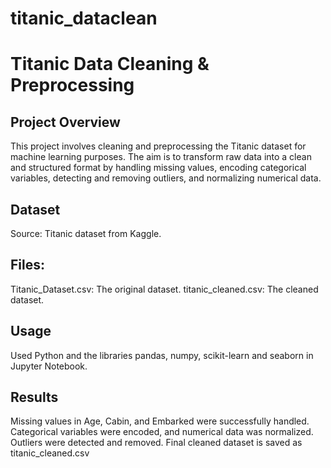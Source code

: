 # titanic_dataclean
# Titanic Data Cleaning & Preprocessing

## Project Overview
This project involves cleaning and preprocessing the Titanic dataset for machine learning purposes. The aim is to transform raw data into a clean and structured format by handling missing values, encoding categorical variables, detecting and removing outliers, and normalizing numerical data.

## Dataset
Source: Titanic dataset from Kaggle.

## Files:
Titanic_Dataset.csv: The original dataset.
titanic_cleaned.csv: The cleaned dataset.

## Usage
Used Python and the libraries ﻿pandas, numpy, scikit-learn and seaborn in Jupyter Notebook.

## Results
Missing values in Age, Cabin, and Embarked were successfully handled.
Categorical variables were encoded, and numerical data was normalized.
Outliers were detected and removed.
Final cleaned dataset is saved as titanic_cleaned.csv
